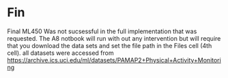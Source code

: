 # Fin
Final ML450
Was not sucsessful in the full implementation that was requested. The A8 notbook will run with out any intervention but will require that you download the data sets and set the file path in the Files cell (4th cell).
all datasets were accessed from https://archive.ics.uci.edu/ml/datasets/PAMAP2+Physical+Activity+Monitoring
